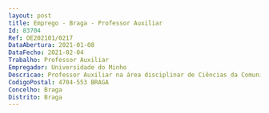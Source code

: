 ```yaml
--- 
layout: post
title: Emprego - Braga - Professor Auxiliar
Id: 83704
Ref: OE202101/0217
DataAbertura: 2021-01-08
DataFecho: 2021-02-04
Trabalho: Professor Auxiliar
Empregador: Universidade do Minho
Descricao: Professor Auxiliar na área disciplinar de Ciências da Comunicação.
CodigoPostal: 4704-553 BRAGA
Concelho: Braga
Distrito: Braga
--- 
```

